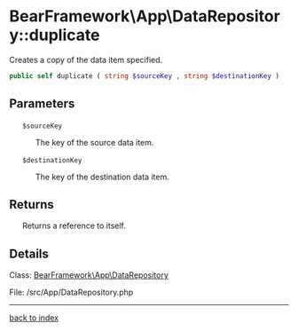 # BearFramework\App\DataRepository::duplicate

Creates a copy of the data item specified.

```php
public self duplicate ( string $sourceKey , string $destinationKey )
```

## Parameters

&nbsp;&nbsp;&nbsp;&nbsp;&nbsp;&nbsp;`$sourceKey`

&nbsp;&nbsp;&nbsp;&nbsp;&nbsp;&nbsp;&nbsp;&nbsp;&nbsp;&nbsp;&nbsp;&nbsp;The key of the source data item.

&nbsp;&nbsp;&nbsp;&nbsp;&nbsp;&nbsp;`$destinationKey`

&nbsp;&nbsp;&nbsp;&nbsp;&nbsp;&nbsp;&nbsp;&nbsp;&nbsp;&nbsp;&nbsp;&nbsp;The key of the destination data item.

## Returns

&nbsp;&nbsp;&nbsp;&nbsp;&nbsp;&nbsp;Returns a reference to itself.

## Details

Class: [BearFramework\App\DataRepository](bearframework.app.datarepository.class.md)

File: /src/App/DataRepository.php

---

[back to index](index.md)

